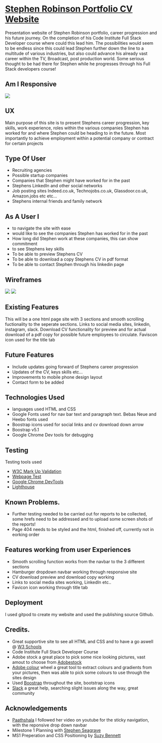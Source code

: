 # **[Stephen Robinson Portfolio CV Website](https://robbo76.github.io/first-milestone-projectv2/)**

Presentation website of Stephen Robinson portfolio, career progression and his future journey. 
On the completion of his Code Institute Full Stack Developer course where could this lead him. The possibilities would seem to be endless since 
this could lead Stephen further down the line to a multitude of various industries, but also could advance his already vast career within the TV, 
Broadcast, post production world. Some serious thought to be had there for Stephen while he progresses through his Full Stack developers course!

## **Am I Responsive**



![](assets/images/Iamresponsive.png)

## **UX**

Main purpose of this site is to present Stephens career progression, key skills, work experience, roles within the various companies Stephen has worked for
and where Stephen could be heading to in the future. Most importantly to achieve employment within a potential company or contract for certain projects

## **Type Of User**

- Recruiting agencies
- Possible startup companies 
- Companies that Stephen might have worked for in the past 
- Stephens LinkedIn and other social networks
- Job posting sites Indeed.co.uk, Technojobs.co.uk, Glassdoor.co.uk, Amazon.jobs etc etc...
- Stephens internal friends and family network 

## **As A User I**

- to navigate the site with ease 
- would like to see the companies Stephen has worked for in the past
- How long did Stephen work at these companies, this can show commitment 
- to see Stephens key skills 
- To be able to preview Stephens CV
- To be able to download a copy Stephens CV in pdf format
- To be able to contact Stephen through his linkedin page

## **Wireframes**

![](assets/wireframes/desktoplayout.png)
![](assets/wireframes/iphonelayout.png)

## **Existing Features**

This will be a one html page site with 3 sections and smooth scrolling fuctionality to the seperate sections. Links to social media sites, linkedin, instagram, slack. Download CV functionality for preview and for actual download of a pdf copy for possible future employees to circulate. Faviscon icon used for the title tab

## **Future Features**

- Include updates going forward of Stephens career progression
- Updates of the CV, keys skills etc...
- Improvements to mobile phone design layout
- Contact form to be added 

## **Technologies Used**

- languages used HTML and CSS
- Google Fonts used for nav bar text and paragraph text. Bebas Neue and Heebo fonts used 
- Boostrap icons used for social links and cv download down arrow
- Boostrap v5.1
- Google Chrome Dev tools for debugging

## **Testing**

Testing tools used 

- [W3C Mark Up Validation](https://validator.w3.org/)
- [Webpage Test](https://www.webpagetest.org/)
- [Google Chrome DevTools](https://developer.chrome.com/docs/devtools/)
- [Lighthouse](https://developers.google.com/web/tools/lighthouse)

## **Known Problems**.

- Further testing needed to be carried out for reports to be collected, some hrefs need to be addressed and to upload some screen shots of the reports! 
- Page 404 needs to be styled and the html, finished off, currently not in eorking order

## **Features working from user Experiences**  
- Smooth scrolling function works from the navbar to the 3 different sections
- Hamburger dropdown navbar working through responsive site 
- CV download preview and download copy working 
- Links to social media sites working, LinkedIn etc.. 
- Favicon icon working through title tab 

## **Deployment**

I used gitpod to create my website and used the publishing source Github. 




## **Credits**.   


- Great supportive site to see all HTML and CSS and to have a go aswell @ [W3 Schools](https://www.w3schools.com/)
- Code Institute Full Stack Developer Course
- Adobe stock a great place to pick some nice looking pictures, vast amout to choose from [Adobestock](https://stock.adobe.com/uk/)
- [Adobe colour](https://color.adobe.com/create/color-wheel) wheel a great tool to extract colours and gradients from your pictures, then was able to pick some colours to use through the sites design
- Used [Boostrap](https://getbootstrap.com/) throughout the site, bootstrap icons 
- [Slack](https://slack.com/intl/en-gb/) a great help, searching slight issues along the way, great community 

## **Acknowledgements**

- [Paathshala](https://www.youtube.com/watch?v=dfJYFzluikU) I followed her video on youtube for the sticky navigation, with the reponsive drop down navbar 
- Milestone 1 Planning with [Stephen Seagrave](https://www.youtube.com/watch?v=06tXTbm-DxI&list=PL_7334VduOHvzZYlgy_0kZLcic2NINCUt&index=6&t=42s)
- MS1 Preperation and CSS Positioning by [Suzy Bennett](https://www.youtube.com/watch?v=N4bhJ4u29Do&list=PL_7334VduOHvzZYlgy_0kZLcic2NINCUt&index=23)
